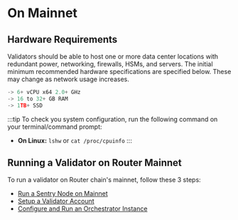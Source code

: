 # On Mainnet

## Hardware Requirements
Validators should be able to host one or more data center locations with redundant power, networking, firewalls, HSMs, and servers. The initial minimum recommended hardware specifications are specified below. These may change as network usage increases.

```jsx
-> 6+ vCPU x64 2.0+ GHz
-> 16 to 32+ GB RAM
-> 1TB+ SSD
```

:::tip
To check you system configuration, run the following command on your terminal/command prompt:
- **On Linux:** `lshw` or `cat /proc/cpuinfo`
:::

## Running a Validator on Router Mainnet
To run a validator on Router chain's mainnet, follow these 3 steps:
- [Run a Sentry Node on Mainnet](./on-mainnet/run-a-sentry-node)
- [Setup a Validator Account](./on-mainnet/setup-a-validator-account)
- [Configure and Run an Orchestrator Instance](./on-mainnet/configure-and-run-an-orchestrator-instance)
